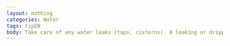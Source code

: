 ```yaml
---
layout: nothing
categories: Water
tags: tipEN
body: Take care of any water leaks (taps, cisterns). A leaking or dripping tap burdens not only your budget but also the environment.
---
```

